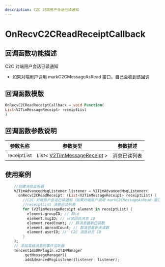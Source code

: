 ```yaml
---
description: C2C 对端用户会话已读通知
---
```


# OnRecvC2CReadReceiptCallback

## 回调函数功能描述

C2C 对端用户会话已读通知

* 如果对端用户调用 markC2CMessageAsRead 接口，自己会收到该回调

## 回调函数模版

```dart
OnRecvC2CReadReceiptCallback = void Function(
List<V2TimMessageReceipt> receiptList
)
```

## 回调函数参数说明

| 参数名称        | 参数类型                                            | 参数描述   |
| ----------- | ----------------------------------------------- | ------ |
| receiptList | List< [V2TimMessageReceipt](broken-reference) > | 消息已读列表 |

## 使用案例

```dart
    //创建消息监听器
    V2TimAdvancedMsgListener listener = V2TimAdvancedMsgListener(
      onRecvC2CReadReceipt: (List<V2TimMessageReceipt> receiptList) {
        //C2C 对端用户会话已读通知（如果对端用户调用 markC2CMessageAsRead 接口，自己会收到该回调，回调只会携带对端 userID 和对端已读 timestamp 信息）
        //receiptList 消息已读列表
        for (V2TimMessageReceipt element in receiptList) {
          element.groupID; // 群id
          element.msgID; // 已读回执消息 ID
          element.readCount; // 群消息最新已读数
          element.unreadCount; // 群消息最新未读数
          element.userID; //  C2C 消息对方 ID
        }
    );
    // 添加高级消息的事件监听器
    TencentImSDKPlugin.v2TIMManager
        .getMessageManager()
        .addAdvancedMsgListener(listener: listener);
```

